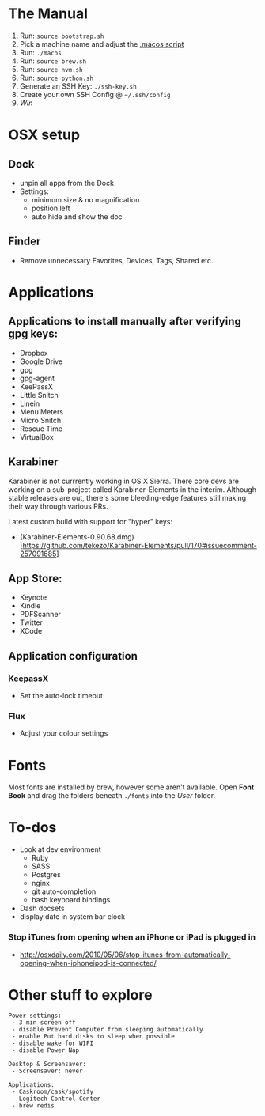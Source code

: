 # The Manual

1. Run: `source bootstrap.sh`
2. Pick a machine name and adjust the [.macos script](https://github.com/dwightgunning/dotfiles/blob/7e199e43446bfcde2280def1b2d8d90faf384660/.macos#L19-L23)
3. Run: `./macos`
4. Run: `source brew.sh`
5. Run: `source nvm.sh`
6. Run: `source python.sh`
7. Generate an SSH Key: `./ssh-key.sh`
8. Create your own SSH Config @ `~/.ssh/config`
9. *Win*

# OSX setup

## Dock
 - unpin all apps from the Dock
 - Settings:
	 - minimum size & no magnification
	 - position left
	 - auto hide and show the doc

## Finder
 - Remove unnecessary Favorites, Devices, Tags, Shared etc.

# Applications

## Applications to install manually after verifying gpg keys:
 - Dropbox
 - Google Drive
 - gpg
 - gpg-agent
 - KeePassX
 - Little Snitch
 - Linein
 - Menu Meters
 - Micro Snitch
 - Rescue Time
 - VirtualBox

## Karabiner

Karabiner is not currrently working in OS X Sierra. There core devs are working on a sub-project called Karabiner-Elements in the interim. Although stable releases are out, there's some bleeding-edge features still making their way through various PRs.

Latest custom build with support for "hyper" keys:

 - (Karabiner-Elements-0.90.68.dmg)[https://github.com/tekezo/Karabiner-Elements/pull/170#issuecomment-257091685]

## App Store:
  - Keynote
  - Kindle
  - PDFScanner
  - Twitter
  - XCode

## Application configuration

### KeepassX

 - Set the auto-lock timeout

### Flux

 - Adjust your colour settings

# Fonts

Most fonts are installed by brew, however some aren't available. Open __Font Book__ and drag the folders beneath `./fonts` into the _User_ folder.

# To-dos

 - Look at dev environment
 	- Ruby
 	- SASS
 	- Postgres
 	- nginx
 	- git auto-completion
 	- bash keyboard bindings
 - Dash docsets
 - display date in system bar clock
### Stop iTunes from opening when an iPhone or iPad is plugged in
 - http://osxdaily.com/2010/05/06/stop-itunes-from-automatically-opening-when-iphoneipod-is-connected/

# Other stuff to explore

	Power settings:
	 - 3 min screen off
	 - disable Prevent Computer from sleeping automatically
	 - enable Put hard disks to sleep when possible
	 - disable wake for WIFI
	 - disable Power Nap

	Desktop & Screensaver:
	 - Screensaver: never

	Applications:
	 - Caskroom/cask/spotify
	 - Logitech Control Center
	 - brew redis
